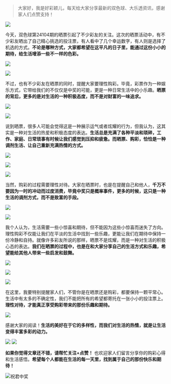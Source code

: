 > 大家好，我是好彩颖儿，每天给大家分享最新的双色球、大乐透资讯，感谢家人们点赞支持！

![](https://cdn.jsdelivr.net/gh/wangwenjie1314/PicCDN/2024-7-11/1720660897499-image.png)


今天，双色球第24104期的晒票引起了不少彩友的关注。这次的晒票活动中，有不少彩友晒出了自己精心挑选的投注票，有人看中了几个幸运数字，有人则是选择了机选的方式。**不论是哪种方式，大家都希望在这平凡的日子里，能通过这份小小的期待，给生活增添一些不一样的色彩。**


![](https://cdn.jsdelivr.net/gh/wangwenjie1314/PicCDN/2024-9-8/1725754809124-image.png)

![](https://cdn.jsdelivr.net/gh/wangwenjie1314/PicCDN/2024-9-8/1725754797549-image.png)


不过，也有不少彩友在晒票的同时，提醒大家要理性购彩。毕竟，彩票作为一种娱乐方式，它带给我们的不仅仅是中奖的可能，更是一种日常生活中的小乐趣。**晒票的背后，更多的是对生活的一种积极态度，而不是对财富的一味追求。**

![](https://cdn.jsdelivr.net/gh/wangwenjie1314/PicCDN/2024-9-8/1725755050964-image.png)


![](https://cdn.jsdelivr.net/gh/wangwenjie1314/PicCDN/2024-9-8/1725754901492-image.png)


说到晒票，很多人可能会觉得这是一种展示运气或者炫耀的行为，但我认为，这其实是一种对生活的热爱和积极态度的表达。**生活总是充满了各种平淡和琐碎，工作、家庭、日常琐事有时候让我们感觉到压抑和疲惫。而晒票、购彩，恰恰是一种调剂生活、让自己重新充满热情的方式。**


![](https://cdn.jsdelivr.net/gh/wangwenjie1314/PicCDN/2024-9-8/1725754823424-image.png)


![](https://cdn.jsdelivr.net/gh/wangwenjie1314/PicCDN/2024-9-8/1725755018716-image.png)


![](https://cdn.jsdelivr.net/gh/wangwenjie1314/PicCDN/2024-9-8/1725755163362-image.png)


当然，购彩的过程需要理性对待。大家在晒票时，也是在提醒自己和他人，**千万不要因为一时的冲动而过度消费，毕竟中奖只是概率事件，更多的时候，这只是一种生活的调剂方式，而不是致富的手段。**


![](https://cdn.jsdelivr.net/gh/wangwenjie1314/PicCDN/2024-9-8/1725754883990-image.png)

![](https://cdn.jsdelivr.net/gh/wangwenjie1314/PicCDN/2024-9-8/1725754838899-image.png)


我个人认为，生活需要一些小惊喜和期待，但不能因为这些小惊喜而迷失了方向。理性购彩不仅能让我们在平淡的生活中找到一些乐趣，更能让我们在期待中保持一份冷静和自持。就像许多彩友所说的那样，晒票不是炫耀，而是一种对生活的积极心态的表达。**我们在晒票的过程中，也是在和大家分享自己的生活方式和乐趣，希望能给其他人带来一些启发和鼓舞。**


![](https://cdn.jsdelivr.net/gh/wangwenjie1314/PicCDN/2024-9-8/1725754858341-image.png)

![](https://cdn.jsdelivr.net/gh/wangwenjie1314/PicCDN/2024-9-8/1725755137019-image.png)

![](https://cdn.jsdelivr.net/gh/wangwenjie1314/PicCDN/2024-9-8/1725755125291-image.png)


在这里，我要特别提醒家人们，不管你是在晒票还是购彩，都要保持一颗平常心。生活中有太多的不确定性，我们不能把所有的希望都寄托在一张小小的投注票上。**理性对待，才能真正享受购彩带来的那份乐趣和期待。**


![](https://cdn.jsdelivr.net/gh/wangwenjie1314/PicCDN/2024-9-8/1725754873093-image.png)



感谢大家的阅读！**生活的美好在于它的多样性，而我们对生活的热情，就是让生活变得丰富多彩的动力。**





![](https://cdn.jsdelivr.net/gh/wangwenjie1314/PicCDN/2024-9-8/1725754997865-image.png)
![](https://cdn.jsdelivr.net/gh/wangwenjie1314/PicCDN/2024-9-8/1725755061872-image.png)


**如果你觉得文章还不错，请帮忙关注+点赞！** 也欢迎家人们留言分享你的购彩心得和生活感悟。**希望每个人都能在生活的每一天里，找到属于自己的那份快乐和期待！**

![祝君中奖](https://cdn.jsdelivr.net/gh/wangwenjie1314/PicCDN/2024-8-14/1723621074239-image.png)

